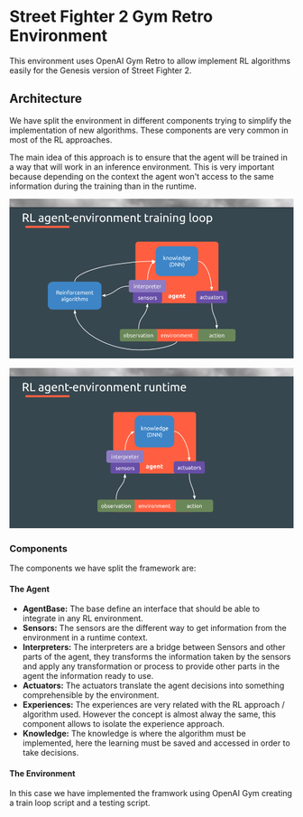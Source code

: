 Street Fighter 2 Gym Retro Environment
===

This environment uses OpenAI Gym Retro to allow implement RL algorithms easily for the Genesis version of Street Fighter 2.

## Architecture

We have split the environment in different components trying to simplify the implementation of new algorithms. These components are very common in most of the RL approaches.

The main idea of this approach is to ensure that the agent will be trained in a way that will work in an inference environment. This is very important because depending on the context the agent won't access to the same information during the training than in the runtime.

![RL Agent Environment Training Loop](./images/mad_rl_scheme_training.png)


![RL Agent Environment Runtime](./images/mad_rl_scheme_runtime.png)


### Components

The components we have split the framework are:

#### The Agent

 * **AgentBase:** The base define an interface that should be able to integrate in any RL environment.
 * **Sensors:** The sensors are the different way to get information from the environment in a runtime context.
 * **Interpreters:** The interpreters are a bridge between Sensors and other parts of the agent, they transforms the information taken by the sensors and apply any transformation or process to provide other parts in the agent the information ready to use.
 * **Actuators:** The actuators translate the agent decisions into something comprehensible by the environment.
 * **Experiences:** The experiences are very related with the RL approach / algorithm used. However the concept is almost alway the same, this component allows to isolate the experience approach.
 * **Knowledge:** The knowledge is where the algorithm must be implemented, here the learning must be saved and accessed in order to take decisions.

#### The Environment

In this case we have implemented the framwork using OpenAI Gym creating a train loop script and a testing script.

